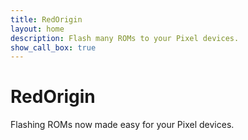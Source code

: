 ```yaml
---
title: RedOrigin
layout: home
description: Flash many ROMs to your Pixel devices.
show_call_box: true
---
```


# RedOrigin

Flashing ROMs now made easy for your Pixel devices.
